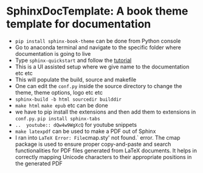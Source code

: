 # SphinxDocTemplate: A book theme template for documentation
- `pip install sphinx-book-theme` can be done from Python console
- Go to anaconda terminal and navigate to the specific folder where documentation is going to live
- Type `sphinx-quickstart` and follow the [tutorial](https://www.sphinx-doc.org/en/master/tutorial/getting-started.html#setting-up-your-project-and-development-environment)
- This is a UI assisted setup where we give name to the documentation etc etc
- This will populate the build, source and makefile
- One can edit the `conf.py` inside the source directory to change the theme, theme options, logo etc etc
- `sphinx-build -b html sourcedir builddir`
- `make html` `make epub` etc can be done
- we have to pip install the extensions and then add them to extensions in `conf.py`. `pip install sphinx-tabs`
- `..  youtube:: dQw4w9WgXcQ` for youtube snippets
- `make latexpdf` can be used to make a PDF out of Sphinx
- I ran into ` LaTeX Error: File `cmap.sty' not found.` error. The cmap package is used to ensure proper copy-and-paste and search functionalities for PDF files generated from LaTeX documents. It helps in correctly mapping Unicode characters to their appropriate positions in the generated PDF
